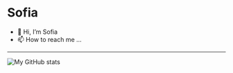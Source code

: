 # Sofia

- 👋 Hi, I’m Sofia
- 📫 How to reach me ...



----

![My GitHub stats](https://github-readme-stats.vercel.app/api?username=Sofia92&theme=material-palenight&show_icons=true&count_private=true)

